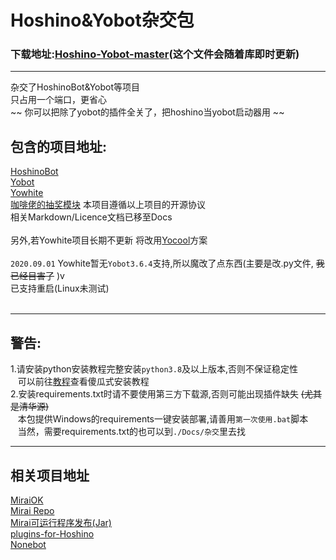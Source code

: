 # Hoshino&amp;Yobot杂交包 <br>
### 下载地址:[Hoshino-Yobot-master](http://github-proxy.yobot.win/1523789353/Hoshino-Yobot/archive/master.zip "下载")(这个文件会随着库即时更新)<br>
****
杂交了HoshinoBot&amp;Yobot等项目<br>
只占用一个端口，更省心<br>
~~ 你可以把除了yobot的插件全关了，把hoshino当yobot启动器用 ~~<br>
## 包含的项目地址: <br>
[HoshinoBot](https://github.com/Ice-Cirno/HoshinoBot "Hoshino项目")<br>
[Yobot](https://github.com/pcrbot/yobot "Yobot项目")<br>
[Yowhite](https://github.com/shkongzhu/YoWhite "Yowhite项目")<br>
[咖啡佬的抽奖模块](https://github.com/pcrbot/gacha "咖啡老的项目")
本项目遵循以上项目的开源协议<br>
相关Markdown/Licence文档已移至Docs<br><br>
另外,若Yowhite项目长期不更新&nbsp;将改用[Yocool](https://github.com/A-kirami/YoCool/tree/master/PrincessAdventure "Yocool项目")方案<br><br>
`2020.09.01` Yowhite暂无`Yobot3.6.4`支持,所以魔改了点东西(主要是改.py文件, ~~我已经目害了~~ )v<br>
已支持重启(Linux未测试)<br><br>
****
## 警告: <br>
1.请安装python安装教程完整安装`python3.8`及以上版本,否则不保证稳定性<br>
&nbsp;&nbsp;&nbsp;可以前往[教程](./Docs/杂交/Install_python3.8.5/Install_Tip.md "傻瓜式安装教程")查看傻瓜式安装教程<br>
2.安装requirements.txt时请不要使用第三方下载源,否则可能出现插件缺失 ~~(尤其是清华源)~~ <br>
&nbsp;&nbsp;&nbsp;本包提供Windows的requirements一键安装部署,请善用`第一次使用.bat`脚本<br>
&nbsp;&nbsp;&nbsp;当然，需要requirements.txt的也可以到`./Docs/杂交`里去找<br>
****
## 相关项目地址 <br>
[MiraiOK](https://github.com/LXY1226/MiraiOK "MiraiOK项目")<br>
[Mirai Repo](https://github.com/mamoe/mirai "Mirai项目")<br>
[Mirai可运行程序发布(Jar)](https://github.com/project-mirai/mirai-repo/tree/master/shadow "Mirai 可运行程序发布")<br>
[plugins-for-Hoshino](https://github.com/pcrbot/plugins-for-Hoshino "Shebot项目")<br>
[Nonebot](https://github.com/nonebot/nonebot "Nonebot项目")<br>